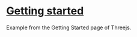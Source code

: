 # [Getting started](http://threejs.org/docs/index.html#Manual/Introduction/Creating_a_scene)

Example from the Getting Started page of Threejs.